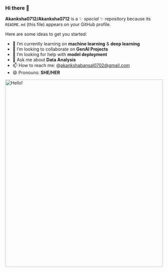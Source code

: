 ### Hi there 👋


**Akanksha0712/Akanksha0712** is a ✨ _special_ ✨ repository because its `README.md` (this file) appears on your GitHub profile.

Here are some ideas to get you started:

- 🌱 I’m currently learning on **machine learning** & **deep learning**
- 👯 I’m looking to collaborate on **GenAI Projects**
- 🤔 I’m looking for help with **model deployment**
- 💬 Ask me about **Data Analysis**
- 📫 How to reach me: @akankshabansal0702@gmail.com
- 😄 Pronouns: **SHE/HER**


<picture>
  <source media="(prefers-color-scheme: light)" srcset="https://rishavanand.github.io/static/images/greetings.gif">
  <source media="(prefers-color-scheme: dark)" srcset="https://i.pinimg.com/originals/b7/43/52/b743527a755c9e382579da4eb63c03d1.gif">
  <img alt="Hello!" align="center" src="https://i.pinimg.com/originals/b7/43/52/b743527a755c9e382579da4eb63c03d1.gif" width ="100%" height="600">
</picture>
